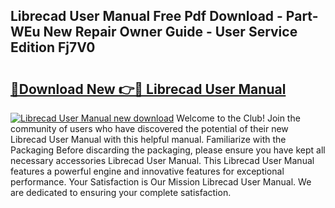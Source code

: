 ## Librecad User Manual Free Pdf Download - Part-WEu New Repair Owner Guide - User Service Edition Fj7V0

# <h2><a href="http://bc32629.oget.top/?id=Librecad+User+Manual">🔗Download New 👉🔴 Librecad User Manual</a></h2>

[![Librecad User Manual new download](https://i.imgur.com/5g1atiW.png)](http://bc32629.oget.top/?id=Librecad+User+Manual)
Welcome to the Club! Join the community of users who have discovered the potential of their new Librecad User Manual with this helpful manual. Familiarize with the Packaging Before discarding the packaging, please ensure you have kept all necessary accessories Librecad User Manual. This Librecad User Manual features a powerful engine and innovative features for exceptional performance. Your Satisfaction is Our Mission Librecad User Manual. We are dedicated to ensuring your complete satisfaction.
